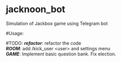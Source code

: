 # jacknoon_bot
Simulation of Jackbox game using Telegram bot

#Usage:


#TODO:
***refactor***: refactor the code    
***ROOM***: add /kick_user \<user> and settings menu   
***GAME***: Implement basic question bank. Fix election.